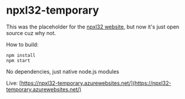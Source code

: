 # npxl32-temporary
This was the placeholder for the [npxl32 website](https://www.npxl32.com/), but now it's just open source cuz why not.


How to build:
```
npm install
npm start
```
No dependencies, just native node.js modules

Live:
[https://npxl32-temporary.azurewebsites.net/](https://npxl32-temporary.azurewebsites.net/)
